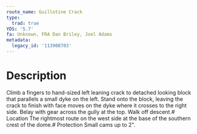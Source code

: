 ```yaml
---
route_name: Guillotine Crack
type:
  trad: true
YDS: '5.7'
fa: Unknown, FRA Dan Briley, Joel Adams
metadata:
  legacy_id: '113908703'
---
```

# Description
Climb a fingers to hand-sized left leaning crack to detached looking block that parallels a small dyke on the left. Stand onto the block, leaving the crack to finish with face moves on the dyke where it crosses to the right side. Belay with gear across the gully at the top. Walk off descent.# Location
The rightmost route on the west side at the base of the southern crest of the dome.# Protection
Small cams up to 2".